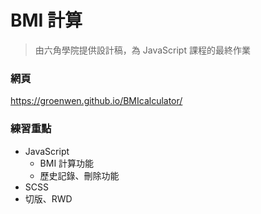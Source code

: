 # BMI 計算
>由六角學院提供設計稿，為 JavaScript 課程的最終作業

### 網頁
https://groenwen.github.io/BMIcalculator/

### 練習重點
* JavaScript  
  * BMI 計算功能  
  * 歷史記錄、刪除功能  
* SCSS
* 切版、RWD

